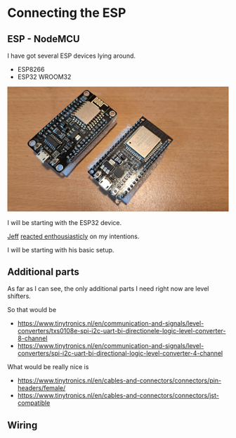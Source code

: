 # Connecting the ESP


## ESP - NodeMCU

I have got several ESP devices lying around.

- ESP8266
- ESP32 WROOM32

![esps](media/esp-nodemcu/image.png)

I will be starting with the ESP32 device.

[Jeff](https://github.com/jazzmonger) [reacted enthousiasticly](https://github.com/jazzmonger/wood-pellet-stove-with-TYWE1S-Tuya-chip/discussions/37) on my intentions.

I will be starting with his basic setup.

## Additional parts

As far as I can see, the only additional parts I need right now are level shifters.

So that would be

- https://www.tinytronics.nl/en/communication-and-signals/level-converters/txs0108e-spi-i2c-uart-bi-directionele-logic-level-converter-8-channel
- https://www.tinytronics.nl/en/communication-and-signals/level-converters/spi-i2c-uart-bi-directional-logic-level-converter-4-channel

What would be really nice is

- https://www.tinytronics.nl/en/cables-and-connectors/connectors/pin-headers/female/
- https://www.tinytronics.nl/en/cables-and-connectors/connectors/jst-compatible

## Wiring

